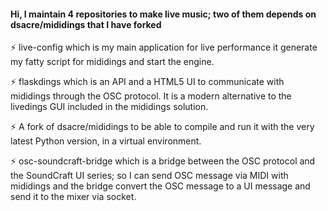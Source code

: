 #### Hi, I maintain 4 repositories to make live music; two of them depends on dsacre/mididings that I have forked
⚡ live-config which is my main application for live performance it generate my fatty script for mididings and start the engine.

⚡ flaskdings which is an API and a HTML5 UI to communicate with mididings through the OSC protocol. It is a modern alternative to the livedings GUI included in the mididings solution.

⚡ A fork of dsacre/mididings to be able to compile and run it with the very latest Python version, in a virtual environment.

⚡ osc-soundcraft-bridge which is a bridge between the OSC protocol and the SoundCraft UI series; so I can send OSC message via MIDI with mididings and the bridge convert the OSC message to a UI message and send it to the mixer via socket.

<!--
**stefets/stefets** is a ✨ _special_ ✨ repository because its `README.md` (this file) appears on your GitHub profile.

Here are some ideas to get you started:

- 🔭 I’m currently working on ...
- 🌱 I’m currently learning ...
- 👯 I’m looking to collaborate on ...
- 🤔 I’m looking for help with ...
- 💬 Ask me about ...
- 📫 How to reach me: ...
- 😄 Pronouns: ...
- ⚡ Fun fact: ...
-->
